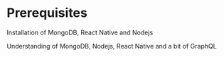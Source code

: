 <h1>Prerequisites</h1>

<p>Installation of MongoDB, React Native and Nodejs</p>
Understanding of MongoDB, Nodejs, React Native and a bit of GraphQL
